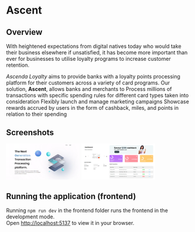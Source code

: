# Ascent

## Overview
With heightened expectations from digital natives today who would take their business elsewhere if unsatisfied, it has become more important than ever for businesses to utilise loyalty programs to increase customer retention. 

*Ascenda Loyalty* aims to provide banks with a loyalty points processing platform for their customers across a variety of card programs. Our solution, **Ascent**, allows banks and merchants to
Process millions of transactions with specific spending rules for different card types taken into consideration 
Flexibly launch and manage marketing campaigns
Showcase rewards accrued by users in the form of cashback, miles, and points in relation to their spending 

## Screenshots
<img src="screenshots/Ascent_home.PNG" width="200">
<img src="screenshots/Ascent_dashboard.PNG" width="200">

## Running the application (frontend)
Running `npm run dev` in the frontend folder runs the frontend in the development mode.\
Open [http://localhost:5137](http://localhost:5137) to view it in your browser.
